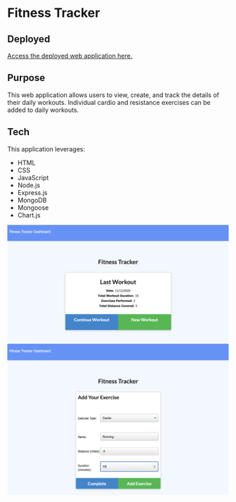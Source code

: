 # Fitness Tracker

## Deployed

[Access the deployed web application here.](https://fitness-tracker-ck.herokuapp.com/)

## Purpose

This web application allows users to view, create, and track the details of their daily workouts. Individual cardio and resistance exercises can be added to daily workouts.

## Tech

This application leverages:

* HTML
* CSS
* JavaScript
* Node.js
* Express.js
* MongoDB
* Mongoose
* Chart.js

![Screenshot of home page](screenshot1.png)
![Screenshot of page for adding an exercise](screenshot2.png)
